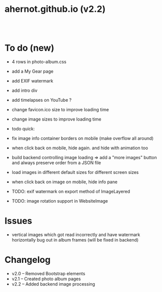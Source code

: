# ahernot.github.io (v2.2)

<br><br>

# To do (new)
* 4 rows in photo-album.css
* add a My Gear page
* add EXIF watermark
* add intro div
* add timelapses on YouTube ?
* change favicon.ico size to improve loading time
* change image sizes to improve loading time

* todo quick:
* fix image info container borders on mobile (make overflow all around)
* when click back on mobile, hide again. and hide with animation too

* build backend controlling image loading => add a "more images" button and always preserve order from a JSON file
* load images in different default sizes for different screen sizes
* when click back on image on mobile, hide info pane
* TODO: exif watermark on export method of ImageLayered
* TODO: image rotation support in WebsiteImage

# Issues
* vertical images which got read incorrectly and have watermark horizontally bug out in album frames (will be fixed in backend)

# Changelog
* v2.0 – Removed Bootstrap elements
* v2.1 – Created photo album pages
* v2.2 – Added backend image processing
